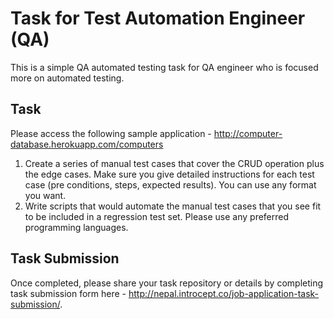 # Task for Test Automation Engineer (QA)

This is a simple QA automated testing task for QA engineer who is focused more on automated testing. 

## Task

Please access the following sample application - http://computer-database.herokuapp.com/computers

1. Create a series of manual test cases that cover the CRUD operation plus the edge cases. Make sure you give detailed instructions for each test case (pre conditions, steps, expected results). You can use any format you want.
2. Write scripts that would automate the manual test cases that you see fit to be included in a regression test set. Please use any preferred programming languages.

## Task Submission

Once completed, please share your task repository or details by completing task submission form here - http://nepal.introcept.co/job-application-task-submission/.


